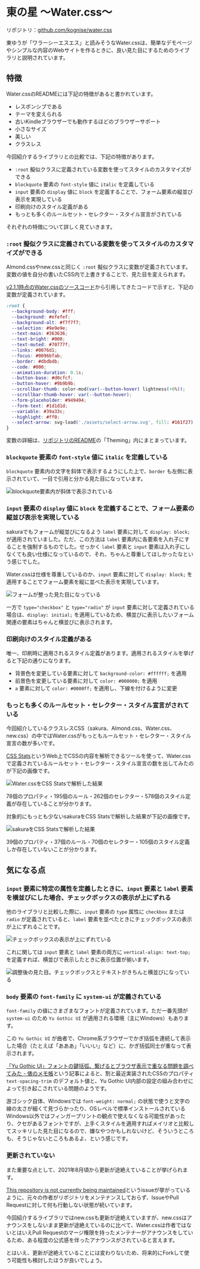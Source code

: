 # 東の星 ～Water.css～

リポジトリ：[github.com/kognise/water.css](https://github.com/kognise/water.css)

東ゆうが「ワラーシーエスエス」と読みそうなWater.cssは、簡単なデモページやシンプルな内容のWebサイトを作るときに、良い見た目にするためのライブラリと説明されています。

## 特徴

Water.cssのREADMEには下記の特徴があると書かれています。

- レスポンシブである
- テーマを変えられる
- 古いKindleブラウザーでも動作するほどのブラウザーサポート
- 小さなサイズ
- 美しい
- クラスレス

今回紹介するライブラリとの比較では、下記の特徴があります。

- `:root` 擬似クラスに定義されている変数を使ってスタイルのカスタマイズができる
- `blockquote` 要素の `font-style` 値に `italic` を定義している
- `input` 要素の `display` 値に `block` を定義することで、フォーム要素の縦並び表示を実現している
- 印刷向けのスタイル定義がある
- もっとも多くのルールセット・セレクター・スタイル宣言がされている

それぞれの特徴について詳しく見ていきます。

### `:root` 擬似クラスに定義されている変数を使ってスタイルのカスタマイズができる

Almond.cssやnew.cssと同じく `:root` 擬似クラスに変数が定義されています。変数の値を自分の書いたCSS内で上書きすることで、見た目を変えられます。

[v2.1.1時点のWater.cssのソースコード](https://github.com/kognise/water.css/blob/2.1.1/src/variables-light.css)から引用してきたコードで示すと、下記の変数が定義されています。

```css
:root {
  --background-body: #fff;
  --background: #efefef;
  --background-alt: #f7f7f7;
  --selection: #9e9e9e;
  --text-main: #363636;
  --text-bright: #000;
  --text-muted: #70777f;
  --links: #0076d1;
  --focus: #0096bfab;
  --border: #dbdbdb;
  --code: #000;
  --animation-duration: 0.1s;
  --button-base: #d0cfcf;
  --button-hover: #9b9b9b;
  --scrollbar-thumb: color-mod(var(--button-hover) lightness(+6%));
  --scrollbar-thumb-hover: var(--button-hover);
  --form-placeholder: #949494;
  --form-text: #1d1d1d;
  --variable: #39a33c;
  --highlight: #ff0;
  --select-arrow: svg-load('./assets/select-arrow.svg', fill: #161f27);
}
```

変数の詳細は、[リポジトリのREADME](https://github.com/kognise/water.css?tab=readme-ov-file#theming)の「Theming」内にまとまっています。

### `blockquote` 要素の `font-style` 値に `italic` を定義している

`blockquote` 要素内の文字を斜体で表示するようにした上で、`border` も左側に表示されていて、一目で引用と分かる見た目になっています。

![blockquote要素内が斜体で表示されている](./images/east/blockquote_italic.png)

### `input` 要素の `display` 値に `block` を定義することで、フォーム要素の縦並び表示を実現している

sakuraでもフォームが縦並びになるよう `label` 要素に対して `display: block;` が適用されていました。ただ、この方法は `label` 要素内に各要素を入れ子にすることを強制するものでした。せっかく `label` 要素と `input` 要素は入れ子にしなくても良い仕様になっているので、それ、ちゃんと尊重してほしかったなという感じでした。

Water.cssは仕様を尊重しているのか、`input` 要素に対して `display: block;` を適用することでフォーム要素を縦に並べた表示を実現しています。

![フォームが整った見た目になっている](./images/east/form.png)

一方で `type="checkbox"` と `type="radio"` が `input` 要素に対して定義されている場合は、`display: initial;` を適用しているため、横並びに表示したいフォーム関連の要素はちゃんと横並びに表示されます。

### 印刷向けのスタイル定義がある

唯一、印刷時に適用されるスタイル定義があります。適用されるスタイルを挙げると下記の通りになります。

- 背景色を変更している要素に対して `background-color: #ffffff;` を適用
- 前景色を変更している要素に対して `color: #000000;` を適用
- `a` 要素に対して `color: #0000ff;` を適用し、下線を付けるように変更

### もっとも多くのルールセット・セレクター・スタイル宣言がされている

今回紹介しているクラスレスCSS（sakura、Almond.css、Water.css、new.css）の中ではWater.cssがもっともルールセット・セレクター・スタイル宣言の数が多いです。

[CSS Stats](https://cssstats.com/)というWeb上でCSSの内容を解析できるツールを使って、Water.cssで定義されているルールセット・セレクター・スタイル宣言の数を出してみたのが下記の画像です。

![Water.cssをCSS Statsで解析した結果](./images/east/water_cssstats.png)

78個のプロパティ・195個のルール・262個のセレクター・578個のスタイル定義が存在していることが分かります。

対象的にもっとも少ないsakuraをCSS Statsで解析した結果が下記の画像です。

![sakuraをCSS Statsで解析した結果](./images/east/sakura_cssstats.png)

39個のプロパティ・37個のルール・70個のセレクター・105個のスタイル定義しか存在していないことが分かります。

## 気になる点

### `input` 要素に特定の属性を定義したときに、`input` 要素と `label` 要素を横並びにした場合、チェックボックスの表示が上にずれる

他のライブラリと比較した際に、`input` 要素の `type` 属性に `checkbox` または `radio` が定義されていると、`label` 要素を並べたときにチェックボックスの表示が上にずれることです。

![チェックボックスの表示が上にずれている](./images/east/input_checkbox_label.png)

これに関しては `input` 要素と `label` 要素の両方に `vertical-align: text-top;` を定義すれば、横並びで表示したときに表示位置が揃います。

![調整後の見た目。チェックボックスとテキストがきちんと横並びになっている](./images/east/checkbox_and_text_align.png)

### `body` 要素の `font-family` に `system-ui` が定義されている

`font-family` の値にさまざまなフォントが定義されています。ただ一番先頭が `system-ui` のため `Yu Gothic UI` が適用される環境（主にWindows）もあります。

この `Yu Gothic UI` が曲者で、Chrome系ブラウザーでかぎ括弧を連続して表示した場合（たとえば「あああ」「いいい」など）に、かぎ括弧同士が重なって表示されます。

[「Yu Gothic UI」フォントの鍵括弧、繋げるとブラウザ表示で重なる問題を調べてみた - 俵のメモ帳](https://tawara-memo.hatenablog.com/entry/2024/10/12/174432)という記事によると、割と最近実装されたCSSのプロパティ `text-spacing-trim` のデフォルト値と、Yu Gothic UI内部の設定の組み合わせによって引き起こされている問題のようです。

游ゴシック自体、Windowsでは `font-weight: normal;` の状態で使うと文字の線の太さが細くて見づらかったり、OSレベルで標準インストールされているWindows以外ではフィンガープリントの観点で使えなくなる可能性があったり、クセがあるフォントですが、上手くスタイルを適用すればメイリオと比較してスッキリした見た目になるので、嫌なやつかもしれないけど、そういうところも、そうじゃないところもあるよ、という感じです。

### 更新されていない

また重要な点として、2021年8月頃から更新が途絶えていることが挙げられます。

[This repository is not currently being maintained](https://github.com/kognise/water.css/issues/351)というissueが挙がっているように、元々の作者がリポジトリをメンテナンスしておらず、IssueやPull Requestに対して何も行動しない状態が続いています。

今回紹介するライブラリではnew.cssも更新が途絶えていますが、new.cssはアナウンスをしないまま更新が途絶えているのに比べて、Water.cssは作者ではないとはいえPull Requestのマージ権限を持ったメンテナーがアナウンスをしているため、ある程度の公式感を伴ったアナウンスがされていると言えます。

とはいえ、更新が途絶えていることには変わりないため、将来的にForkして使う可能性も検討したほうが良いでしょう。
